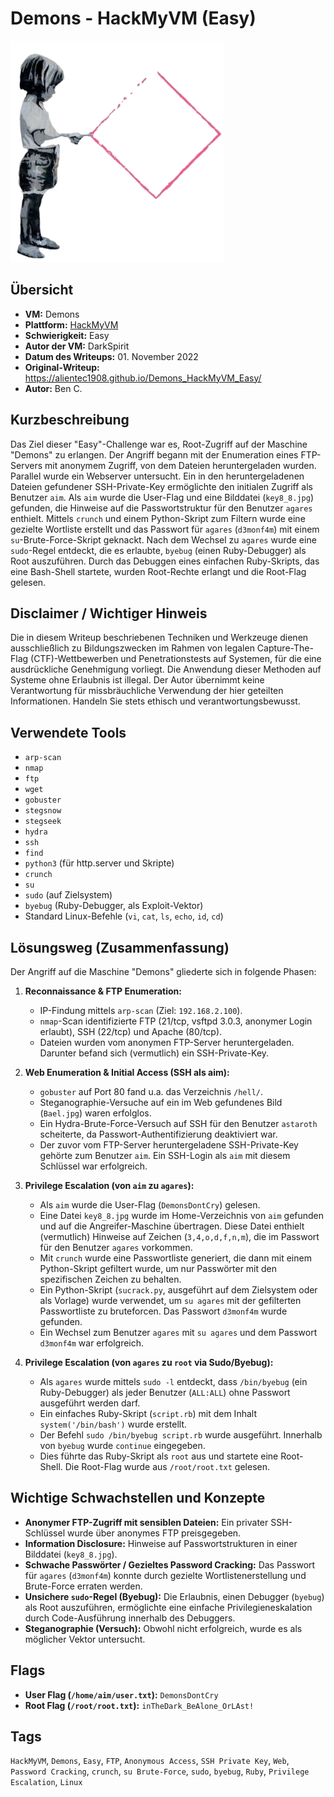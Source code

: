 # Demons - HackMyVM (Easy)

![Demons.png](Demons.png)

## Übersicht

*   **VM:** Demons
*   **Plattform:** [HackMyVM](https://hackmyvm.eu/machines/machine.php?vm=Demons)
*   **Schwierigkeit:** Easy
*   **Autor der VM:** DarkSpirit
*   **Datum des Writeups:** 01. November 2022
*   **Original-Writeup:** https://alientec1908.github.io/Demons_HackMyVM_Easy/
*   **Autor:** Ben C.

## Kurzbeschreibung

Das Ziel dieser "Easy"-Challenge war es, Root-Zugriff auf der Maschine "Demons" zu erlangen. Der Angriff begann mit der Enumeration eines FTP-Servers mit anonymem Zugriff, von dem Dateien heruntergeladen wurden. Parallel wurde ein Webserver untersucht. Ein in den heruntergeladenen Dateien gefundener SSH-Private-Key ermöglichte den initialen Zugriff als Benutzer `aim`. Als `aim` wurde die User-Flag und eine Bilddatei (`key8_8.jpg`) gefunden, die Hinweise auf die Passwortstruktur für den Benutzer `agares` enthielt. Mittels `crunch` und einem Python-Skript zum Filtern wurde eine gezielte Wortliste erstellt und das Passwort für `agares` (`d3monf4m`) mit einem `su`-Brute-Force-Skript geknackt. Nach dem Wechsel zu `agares` wurde eine `sudo`-Regel entdeckt, die es erlaubte, `byebug` (einen Ruby-Debugger) als Root auszuführen. Durch das Debuggen eines einfachen Ruby-Skripts, das eine Bash-Shell startete, wurden Root-Rechte erlangt und die Root-Flag gelesen.

## Disclaimer / Wichtiger Hinweis

Die in diesem Writeup beschriebenen Techniken und Werkzeuge dienen ausschließlich zu Bildungszwecken im Rahmen von legalen Capture-The-Flag (CTF)-Wettbewerben und Penetrationstests auf Systemen, für die eine ausdrückliche Genehmigung vorliegt. Die Anwendung dieser Methoden auf Systeme ohne Erlaubnis ist illegal. Der Autor übernimmt keine Verantwortung für missbräuchliche Verwendung der hier geteilten Informationen. Handeln Sie stets ethisch und verantwortungsbewusst.

## Verwendete Tools

*   `arp-scan`
*   `nmap`
*   `ftp`
*   `wget`
*   `gobuster`
*   `stegsnow`
*   `stegseek`
*   `hydra`
*   `ssh`
*   `find`
*   `python3` (für http.server und Skripte)
*   `crunch`
*   `su`
*   `sudo` (auf Zielsystem)
*   `byebug` (Ruby-Debugger, als Exploit-Vektor)
*   Standard Linux-Befehle (`vi`, `cat`, `ls`, `echo`, `id`, `cd`)

## Lösungsweg (Zusammenfassung)

Der Angriff auf die Maschine "Demons" gliederte sich in folgende Phasen:

1.  **Reconnaissance & FTP Enumeration:**
    *   IP-Findung mittels `arp-scan` (Ziel: `192.168.2.100`).
    *   `nmap`-Scan identifizierte FTP (21/tcp, vsftpd 3.0.3, anonymer Login erlaubt), SSH (22/tcp) und Apache (80/tcp).
    *   Dateien wurden vom anonymen FTP-Server heruntergeladen. Darunter befand sich (vermutlich) ein SSH-Private-Key.

2.  **Web Enumeration & Initial Access (SSH als aim):**
    *   `gobuster` auf Port 80 fand u.a. das Verzeichnis `/hell/`.
    *   Steganographie-Versuche auf ein im Web gefundenes Bild (`Bael.jpg`) waren erfolglos.
    *   Ein Hydra-Brute-Force-Versuch auf SSH für den Benutzer `astaroth` scheiterte, da Passwort-Authentifizierung deaktiviert war.
    *   Der zuvor vom FTP-Server heruntergeladene SSH-Private-Key gehörte zum Benutzer `aim`. Ein SSH-Login als `aim` mit diesem Schlüssel war erfolgreich.

3.  **Privilege Escalation (von `aim` zu `agares`):**
    *   Als `aim` wurde die User-Flag (`DemonsDontCry`) gelesen.
    *   Eine Datei `key8_8.jpg` wurde im Home-Verzeichnis von `aim` gefunden und auf die Angreifer-Maschine übertragen. Diese Datei enthielt (vermutlich) Hinweise auf Zeichen (`3,4,o,d,f,n,m`), die im Passwort für den Benutzer `agares` vorkommen.
    *   Mit `crunch` wurde eine Passwortliste generiert, die dann mit einem Python-Skript gefiltert wurde, um nur Passwörter mit den spezifischen Zeichen zu behalten.
    *   Ein Python-Skript (`sucrack.py`, ausgeführt auf dem Zielsystem oder als Vorlage) wurde verwendet, um `su agares` mit der gefilterten Passwortliste zu bruteforcen. Das Passwort `d3monf4m` wurde gefunden.
    *   Ein Wechsel zum Benutzer `agares` mit `su agares` und dem Passwort `d3monf4m` war erfolgreich.

4.  **Privilege Escalation (von `agares` zu `root` via Sudo/Byebug):**
    *   Als `agares` wurde mittels `sudo -l` entdeckt, dass `/bin/byebug` (ein Ruby-Debugger) als jeder Benutzer (`ALL:ALL`) ohne Passwort ausgeführt werden darf.
    *   Ein einfaches Ruby-Skript (`script.rb`) mit dem Inhalt `system('/bin/bash')` wurde erstellt.
    *   Der Befehl `sudo /bin/byebug script.rb` wurde ausgeführt. Innerhalb von `byebug` wurde `continue` eingegeben.
    *   Dies führte das Ruby-Skript als `root` aus und startete eine Root-Shell. Die Root-Flag wurde aus `/root/root.txt` gelesen.

## Wichtige Schwachstellen und Konzepte

*   **Anonymer FTP-Zugriff mit sensiblen Dateien:** Ein privater SSH-Schlüssel wurde über anonymes FTP preisgegeben.
*   **Information Disclosure:** Hinweise auf Passwortstrukturen in einer Bilddatei (`key8_8.jpg`).
*   **Schwache Passwörter / Gezieltes Password Cracking:** Das Passwort für `agares` (`d3monf4m`) konnte durch gezielte Wortlistenerstellung und Brute-Force erraten werden.
*   **Unsichere `sudo`-Regel (Byebug):** Die Erlaubnis, einen Debugger (`byebug`) als Root auszuführen, ermöglichte eine einfache Privilegieneskalation durch Code-Ausführung innerhalb des Debuggers.
*   **Steganographie (Versuch):** Obwohl nicht erfolgreich, wurde es als möglicher Vektor untersucht.

## Flags

*   **User Flag (`/home/aim/user.txt`):** `DemonsDontCry`
*   **Root Flag (`/root/root.txt`):** `inTheDark_BeAlone_OrLAst!`

## Tags

`HackMyVM`, `Demons`, `Easy`, `FTP`, `Anonymous Access`, `SSH Private Key`, `Web`, `Password Cracking`, `crunch`, `su Brute-Force`, `sudo`, `byebug`, `Ruby`, `Privilege Escalation`, `Linux`
